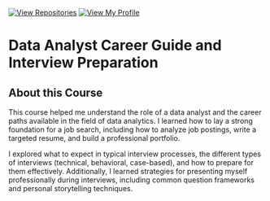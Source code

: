 [![View Repositories](https://img.shields.io/badge/View-My_Repositories-blue?logo=GitHub)](https://github.com/Yulia-Momotyuk?tab=repositories)
[![View My Profile](https://img.shields.io/badge/View-My_Profile-green?logo=GitHub)](https://github.com/Yulia-Momotyuk)
# Data Analyst Career Guide and Interview Preparation

## About this Course
This course helped me understand the role of a data analyst and the career paths available in the field of data analytics. I learned how to lay a strong foundation for a job search, including how to analyze job postings, write a targeted resume, and build a professional portfolio.

I explored what to expect in typical interview processes, the different types of interviews (technical, behavioral, case-based), and how to prepare for them effectively. Additionally, I learned strategies for presenting myself professionally during interviews, including common question frameworks and personal storytelling techniques.
